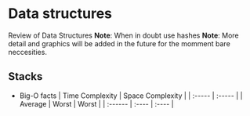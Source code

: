 # Data structures 

Review of Data Structures 
**Note**: When in doubt use hashes
**Note**: More detail and graphics will be added in the future for the momment bare neccesities. 

## Stacks
* Big-O facts 
 | Time Complexity | Space Complexity |
 | :----- | :----- | 
 | Average | Worst | Worst | 
 | :------ | :---- | :---- |
 
